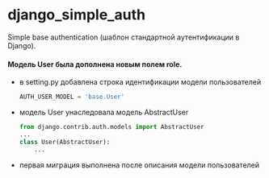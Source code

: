 # django_simple_auth
Simple base authentication (шаблон стандартной аутентификации в Django).

#### Модель User была дополнена новым полем role.
 * в setting.py добавлена строка идентификации модели пользователей  
   ```python
   AUTH_USER_MODEL = 'base.User'
   ```
 * модель User унаследовала модель AbstractUser  
   ```python
   from django.contrib.auth.models import AbstractUser  
   ...  
   class User(AbstractUser):  
       ...  
   ```
 * первая миграция выполнена после описания модели пользователей
